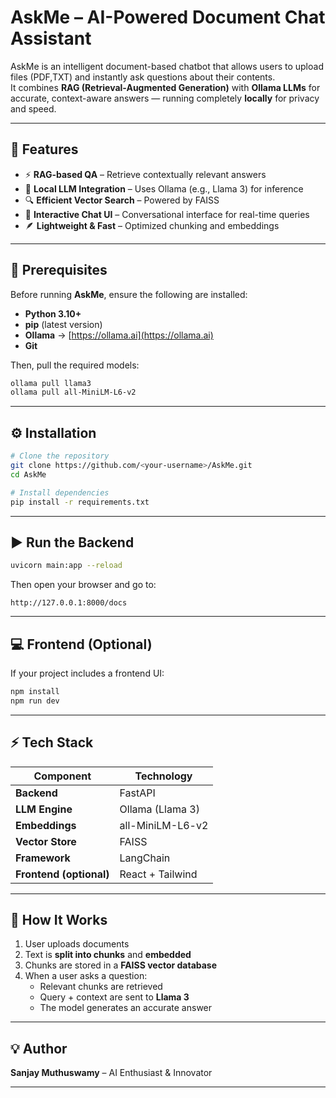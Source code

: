 #  AskMe – AI-Powered Document Chat Assistant

AskMe is an intelligent document-based chatbot that allows users to upload files (PDF,TXT) and instantly ask questions about their contents.  
It combines **RAG (Retrieval-Augmented Generation)** with **Ollama LLMs** for accurate, context-aware answers — running completely **locally** for privacy and speed.

---

## 🚀 Features

- ⚡ **RAG-based QA** – Retrieve contextually relevant answers  
- 🧠 **Local LLM Integration** – Uses Ollama (e.g., Llama 3) for inference  
- 🔍 **Efficient Vector Search** – Powered by FAISS  
- 💬 **Interactive Chat UI** – Conversational interface for real-time queries  
- 🪶 **Lightweight & Fast** – Optimized chunking and embeddings  

---

## 🧰 Prerequisites

Before running **AskMe**, ensure the following are installed:

- **Python 3.10+**
- **pip** (latest version)
- **Ollama** → [https://ollama.ai](https://ollama.ai)
- **Git**

Then, pull the required models:

```bash
ollama pull llama3
ollama pull all-MiniLM-L6-v2
```

---

## ⚙️ Installation

```bash
# Clone the repository
git clone https://github.com/<your-username>/AskMe.git
cd AskMe

# Install dependencies
pip install -r requirements.txt
```

---

## ▶️ Run the Backend

```bash
uvicorn main:app --reload
```

Then open your browser and go to:

```
http://127.0.0.1:8000/docs
```

---

## 💻 Frontend (Optional)

If your project includes a frontend UI:

```bash
npm install
npm run dev
```

---

## ⚡ Tech Stack

| Component | Technology |
|------------|-------------|
| **Backend** | FastAPI |
| **LLM Engine** | Ollama (Llama 3) |
| **Embeddings** | all-MiniLM-L6-v2 |
| **Vector Store** | FAISS |
| **Framework** | LangChain |
| **Frontend (optional)** | React + Tailwind |

---

## 🧩 How It Works

1. User uploads documents  
2. Text is **split into chunks** and **embedded**  
3. Chunks are stored in a **FAISS vector database**  
4. When a user asks a question:  
   - Relevant chunks are retrieved  
   - Query + context are sent to **Llama 3**  
   - The model generates an accurate answer  

---

## 💡 Author

**Sanjay Muthuswamy** – AI Enthusiast & Innovator  

---
